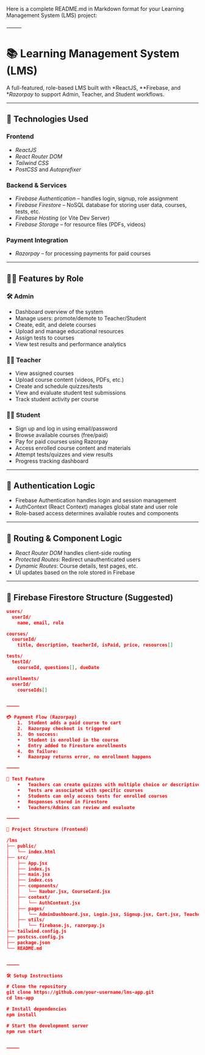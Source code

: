 Here is a complete README.md in Markdown format for your Learning Management System (LMS) project:

⸻


# 📚 Learning Management System (LMS)

A full-featured, role-based LMS built with *ReactJS, **Firebase, and **Razorpay* to support Admin, Teacher, and Student workflows.

---

## 🚀 Technologies Used

### Frontend
- *ReactJS*
- *React Router DOM*
- *Tailwind CSS*
- *PostCSS* and *Autoprefixer*

### Backend & Services
- *Firebase Authentication* – handles login, signup, role assignment
- *Firebase Firestore* – NoSQL database for storing user data, courses, tests, etc.
- *Firebase Hosting* (or Vite Dev Server)
- *Firebase Storage* – for resource files (PDFs, videos)

### Payment Integration
- *Razorpay* – for processing payments for paid courses

---

## 👨‍💼 Features by Role

### 🛠 Admin
- Dashboard overview of the system
- Manage users: promote/demote to Teacher/Student
- Create, edit, and delete courses
- Upload and manage educational resources
- Assign tests to courses
- View test results and performance analytics

### 👩‍🏫 Teacher
- View assigned courses
- Upload course content (videos, PDFs, etc.)
- Create and schedule quizzes/tests
- View and evaluate student test submissions
- Track student activity per course

### 👨‍🎓 Student
- Sign up and log in using email/password
- Browse available courses (free/paid)
- Pay for paid courses using Razorpay
- Access enrolled course content and materials
- Attempt tests/quizzes and view results
- Progress tracking dashboard

---

## 🔐 Authentication Logic

- Firebase Authentication handles login and session management
- AuthContext (React Context) manages global state and user role
- Role-based access determines available routes and components

---

## 🧠 Routing & Component Logic

- *React Router DOM* handles client-side routing
- *Protected Routes*: Redirect unauthenticated users
- *Dynamic Routes*: Course details, test pages, etc.
- UI updates based on the role stored in Firebase

---

## 📂 Firebase Firestore Structure (Suggested)

```json
users/
  userId/
    name, email, role

courses/
  courseId/
    title, description, teacherId, isPaid, price, resources[]

tests/
  testId/
    courseId, questions[], dueDate

enrollments/
  userId/
    courseIds[]


⸻

💳 Payment Flow (Razorpay)
	1.	Student adds a paid course to cart
	2.	Razorpay checkout is triggered
	3.	On success:
	•	Student is enrolled in the course
	•	Entry added to Firestore enrollments
	4.	On failure:
	•	Razorpay returns error, no enrollment happens

⸻

🧪 Test Feature
	•	Teachers can create quizzes with multiple choice or descriptive questions
	•	Tests are associated with specific courses
	•	Students can only access tests for enrolled courses
	•	Responses stored in Firestore
	•	Teachers/Admins can review and evaluate

⸻

📁 Project Structure (Frontend)

/lms
├── public/
│   └── index.html
├── src/
│   ├── App.jsx
│   ├── index.js
│   ├── main.jsx
│   ├── index.css
│   ├── components/
│   │   └── Navbar.jsx, CourseCard.jsx
│   ├── context/
│   │   └── AuthContext.jsx
│   ├── pages/
│   │   └── AdminDashboard.jsx, Login.jsx, Signup.jsx, Cart.jsx, TeacherDashboard.jsx, StudentDashboard.jsx
│   ├── utils/
│   │   └── firebase.js, razorpay.js
├── tailwind.config.js
├── postcss.config.js
├── package.json
└── README.md


⸻

🛠 Setup Instructions

# Clone the repository
git clone https://github.com/your-username/lms-app.git
cd lms-app

# Install dependencies
npm install

# Start the development server
npm run start


⸻
